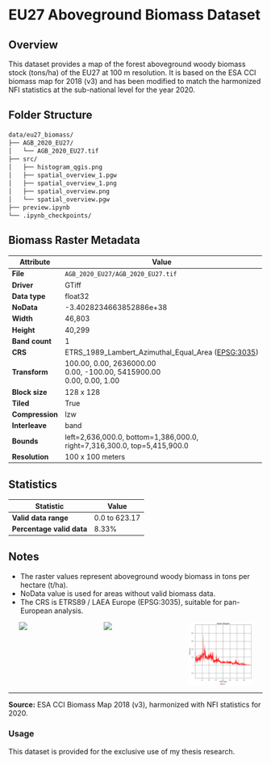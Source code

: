 # EU27 Aboveground Biomass Dataset

## Overview

This dataset provides a map of the forest aboveground woody biomass stock (tons/ha) of the EU27 at 100 m resolution. It is based on the ESA CCI biomass map for 2018 (v3) and has been modified to match the harmonized NFI statistics at the sub-national level for the year 2020.

## Folder Structure

```
data/eu27_biomass/
├── AGB_2020_EU27/
│   └── AGB_2020_EU27.tif
├── src/
│   ├── histogram_qgis.png
│   ├── spatial_overview_1.pgw
│   ├── spatial_overview_1.png
│   ├── spatial_overview.png
│   └── spatial_overview.pgw
├── preview.ipynb
└── .ipynb_checkpoints/
```

## Biomass Raster Metadata

| Attribute      | Value |
|---------------|-------|
| **File**      | `AGB_2020_EU27/AGB_2020_EU27.tif` |
| **Driver**    | GTiff |
| **Data type** | float32 |
| **NoData**    | -3.4028234663852886e+38 |
| **Width**     | 46,803 |
| **Height**    | 40,299 |
| **Band count**| 1 |
| **CRS**       | ETRS_1989_Lambert_Azimuthal_Equal_Area ([EPSG:3035](https://epsg.io/3035)) |
| **Transform** | 100.00, 0.00, 2636000.00<br>0.00, -100.00, 5415900.00<br>0.00, 0.00, 1.00 |
| **Block size**| 128 x 128 |
| **Tiled**     | True |
| **Compression**| lzw |
| **Interleave**| band |
| **Bounds**    | left=2,636,000.0, bottom=1,386,000.0,<br>right=7,316,300.0, top=5,415,900.0 |
| **Resolution**| 100 x 100 meters |

## Statistics

| Statistic                | Value |
|--------------------------|-------|
| **Valid data range**     | 0.0 to 623.17 |
| **Percentage valid data**| 8.33% |

## Notes
- The raster values represent aboveground woody biomass in tons per hectare (t/ha).
- NoData value is used for areas without valid biomass data.
- The CRS is ETRS89 / LAEA Europe (EPSG:3035), suitable for pan-European analysis.

<div style="display: flex; justify-content: space-around;">
    <img src="src/spatial_overview.png" style="width: 25%;"/>
    <img src="src/spatial_overview_1.png" style="width: 25%;"/>
    <img src="src/histogram_qgis.png" style="width: 25%;"/>
</div>

---

**Source:** ESA CCI Biomass Map 2018 (v3), harmonized with NFI statistics for 2020.

### Usage

This dataset is provided for the exclusive use of my thesis research. 